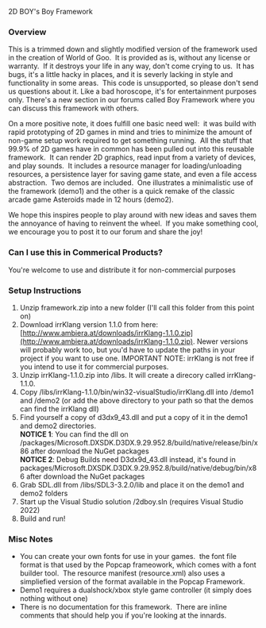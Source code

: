 

2D BOY's Boy Framework

### Overview

This is a trimmed down and slightly modified version of the framework used in the creation of World of Goo.  It is provided as is, without any license or warranty.  If it destroys your life in any way, don't come crying to us.  It has bugs, it's a little hacky in places, and it is severly lacking in style and functionality in some areas.  This code is unsupported, so please don't send us questions about it. Like a bad horoscope, it's for entertainment purposes only. There's a new section in our forums called Boy Framework where you can discuss this framework with others.  
  
On a more positive note, it does fulfill one basic need well:  it was build with rapid prototyping of 2D games in mind and tries to minimize the amount of non-game setup work required to get something running.  All the stuff that 99.9% of 2D games have in common has been pulled out into this reusable framework.  It can render 2D graphics, read input from a variety of devices, and play sounds.  It includes a resource manager for loading/unloading resources, a persistence layer for saving game state, and even a file access abstraction.  Two demos are included.  One illustrates a minimalistic use of the framework (demo1) and the other is a quick remake of the classic arcade game Asteroids made in 12 hours (demo2).  
  
We hope this inspires people to play around with new ideas and saves them the annoyance of having to reinvent the wheel.  If you make something cool, we encourage you to post it to our forum and share the joy!  

### Can I use this in Commerical Products?

You're welcome to use and distribute it for non-commercial purposes


### Setup Instructions

1.  Unzip framework.zip into a new folder (I'll call this folder from this point on)
2.  Download irrKlang version 1.1.0 from here: [http://www.ambiera.at/downloads/irrKlang-1.1.0.zip](http://www.ambiera.at/downloads/irrKlang-1.1.0.zip). Newer versions will probably work too, but you'd have to update the paths in your project if you want to use one. IMPORTANT NOTE: irrKlang is not free if you intend to use it for commercial purposes.
3.  Unzip irrKlang-1.1.0.zip into /libs. It will create a direcory called irrKlang-1.1.0.
4.  Copy <root>/libs/irrKlang-1.1.0/bin/win32-visualStudio/irrKlang.dll into <root>/demo1 and <root>/demo2 (or add the above directory to your path so that the demos can find the irrKlang dll)
5.  Find yourself a copy of d3dx9\_43.dll and put a copy of it in the demo1 and demo2 directories.  
**NOTICE 1**: You can find the dll on /packages/Microsoft.DXSDK.D3DX.9.29.952.8/build/native/release/bin/x86 after download the NuGet packages  
**NOTICE 2**: Debug Builds need D3dx9d_43.dll instead, it's found in packages/Microsoft.DXSDK.D3DX.9.29.952.8/build/native/debug/bin/x86 after download the NuGet packages  
6. Grab SDL.dll from /libs/SDL3-3.2.0/lib and place it on the demo1 and demo2 folders  
7.  Start up the Visual Studio solution <root>/2dboy.sln (requires Visual Studio 2022)
8.  Build and run!

### Misc Notes

*   You can create your own fonts for use in your games.  the font file format is that used by the Popcap frameowork, which comes with a font builder tool.  The resource manifest (resource.xml) also uses a simpliefied version of the format available in the Popcap Framework.
*   Demo1 requires a dualshock/xbox style game controller (it simply does nothing without one)
*   There is no documentation for this framework.  There are inline comments that should help you if you're looking at the innards.
